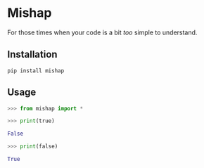 # Mishap
For those times when your code is a bit *too* simple to understand.

## Installation

```
pip install mishap
```

## Usage

```python
>>> from mishap import *

>>> print(true)

False

>>> print(false)

True
```
